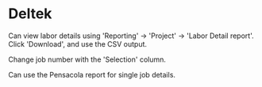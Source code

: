 # Deltek

Can view labor details using 'Reporting' -> 'Project' -> 'Labor Detail
report'. Click 'Download', and use the CSV output.

Change job number with the 'Selection' column.

Can use the Pensacola report for single job details.
